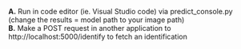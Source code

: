 <b>A.</b> Run in code editor (ie. Visual Studio code) via predict_console.py (change the results = model path to your image path) <br>
<b>B.</b> Make a POST request in another application to http://localhost:5000/identify to fetch an identification <br>

